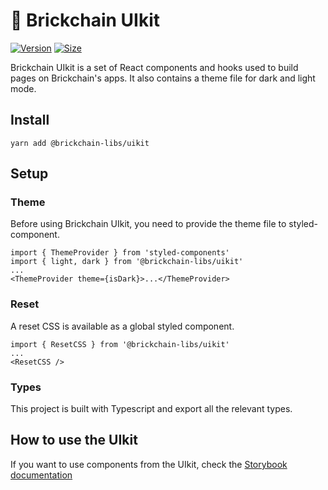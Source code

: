 # 🧱 Brickchain UIkit

[![Version](https://img.shields.io/npm/v/@brickchain-libs/uikit)](https://www.npmjs.com/package/@brickchain-libs/uikit) [![Size](https://img.shields.io/bundlephobia/min/@brickchain-libs/uikit)](https://www.npmjs.com/package/@brickchain-libs/uikit)

Brickchain UIkit is a set of React components and hooks used to build pages on Brickchain's apps. It also contains a theme file for dark and light mode.

## Install

`yarn add @brickchain-libs/uikit`

## Setup

### Theme

Before using Brickchain UIkit, you need to provide the theme file to styled-component.

```
import { ThemeProvider } from 'styled-components'
import { light, dark } from '@brickchain-libs/uikit'
...
<ThemeProvider theme={isDark}>...</ThemeProvider>
```

### Reset

A reset CSS is available as a global styled component.

```
import { ResetCSS } from '@brickchain-libs/uikit'
...
<ResetCSS />
```

### Types

This project is built with Typescript and export all the relevant types.

## How to use the UIkit

If you want to use components from the UIkit, check the [Storybook documentation](https://brickchain.github.io/brickchain-uikit/)

